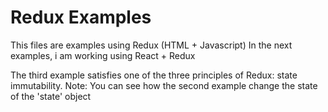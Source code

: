 # Redux Examples 
This files are examples using Redux (HTML + Javascript)
In the next examples, i am working using React + Redux

The third example satisfies one of the three principles of Redux: state immutability.
Note: You can see how the second example change the state of the 'state' object
